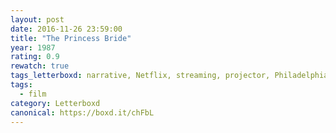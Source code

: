 ```yaml
---
layout: post 
date: 2016-11-26 23:59:00
title: "The Princess Bride"
year: 1987
rating: 0.9
rewatch: true
tags_letterboxd: narrative, Netflix, streaming, projector, Philadelphia, Leah
tags:
  - film
category: Letterboxd
canonical: https://boxd.it/chFbL
---
```

